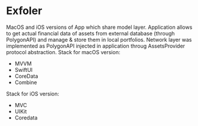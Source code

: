 # Exfoler

MacOS and iOS versions of App which share model layer. Application allows to get actual financial data of assets from external database (through PolygonAPI) and manage & store them in local portfolios. Network layer was implemented as PolygonAPI injected in application throug AssetsProvider protocol abstraction.
Stack for macOS version:
- MVVM
- SwiftUI
- CoreData
- Combine

Stack for iOS version:
- MVC
- UIKit
- Coredata
